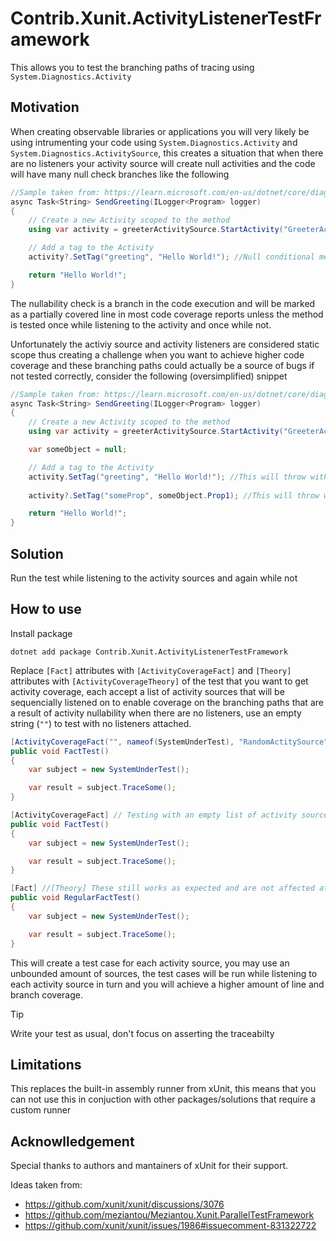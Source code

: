 # Contrib.Xunit.ActivityListenerTestFramework
This allows you to test the branching paths of tracing using `System.Diagnostics.Activity`

## Motivation
When creating observable libraries or applications you will very likely be using intrumenting your code using `System.Diagnostics.Activity` and `System.Diagnostics.ActivitySource`, this creates a situation that when there are no listeners your activity source will create null activities and the code will have many null check branches like the following

```csharp
//Sample taken from: https://learn.microsoft.com/en-us/dotnet/core/diagnostics/observability-otlp-example#3-create-an-api-endpoint
async Task<String> SendGreeting(ILogger<Program> logger)
{
    // Create a new Activity scoped to the method
    using var activity = greeterActivitySource.StartActivity("GreeterActivity");

    // Add a tag to the Activity
    activity?.SetTag("greeting", "Hello World!"); //Null conditional method call

    return "Hello World!";
}
```

The nullability check is a branch in the code execution and will be marked as a partially covered line in most code coverage reports unless the method is tested once while listening to the activity and once while not.

Unfortunately the activiy source and activity listeners are considered static scope thus creating a challenge when you want to achieve higher code coverage and these branching paths could actually be a source of bugs if not tested correctly, consider the following (oversimplified) snippet

```csharp
//Sample taken from: https://learn.microsoft.com/en-us/dotnet/core/diagnostics/observability-otlp-example#3-create-an-api-endpoint
async Task<String> SendGreeting(ILogger<Program> logger)
{
    // Create a new Activity scoped to the method
    using var activity = greeterActivitySource.StartActivity("GreeterActivity");

    var someObject = null;

    // Add a tag to the Activity
    activity.SetTag("greeting", "Hello World!"); //This will throw without listeners (No nullability check on activity)
    
    activity?.SetTag("someProp", someObject.Prop1); //This will throw whith listeners (No nullability check on someObject)

    return "Hello World!";
}
```
## Solution
Run the test while listening to the activity sources and again while not


## How to use
Install package 
```
dotnet add package Contrib.Xunit.ActivityListenerTestFramework
```

Replace `[Fact]` attributes with `[ActivityCoverageFact]` and `[Theory]` attributes with `[ActivityCoverageTheory]` of the test that you want to get activity coverage, each accept a list of activity sources that will be sequencially listened on to enable coverage on the branching paths that are a result of activity nullability when there are no listeners, use an empty string (`""`) to test with no listeners attached.

```csharp
[ActivityCoverageFact("", nameof(SystemUnderTest), "RandomActitySource")] //Once with no listener, once listening to SystemUnderTest, once listening to RandomActivitySource
public void FactTest()
{
    var subject = new SystemUnderTest();

    var result = subject.TraceSome();
}

[ActivityCoverageFact] // Testing with an empty list of activity sources is also supported, this will prodcue equivalent behavior compared to the standard [Fact]
public void FactTest()
{
    var subject = new SystemUnderTest();

    var result = subject.TraceSome();
}

[Fact] //[Theory] These still works as expected and are not affected at all by the custom runner
public void RegularFactTest()
{
    var subject = new SystemUnderTest();

    var result = subject.TraceSome();
}
```

This will create a test case for each activity source, you may use an unbounded amount of sources, the test cases will be run while listening to each activity source in turn and you will achieve a higher amount of line and branch coverage.

> [!Tip]
> Write your test as usual, don't focus on asserting the traceabilty


## Limitations
This replaces the built-in assembly runner from xUnit, this means that you can not use this in conjuction with other packages/solutions that require a custom runner

## Acknowlledgement

Special thanks to authors and mantainers of xUnit for their support.

Ideas taken from:
 - https://github.com/xunit/xunit/discussions/3076
 - https://github.com/meziantou/Meziantou.Xunit.ParallelTestFramework
 - https://github.com/xunit/xunit/issues/1986#issuecomment-831322722